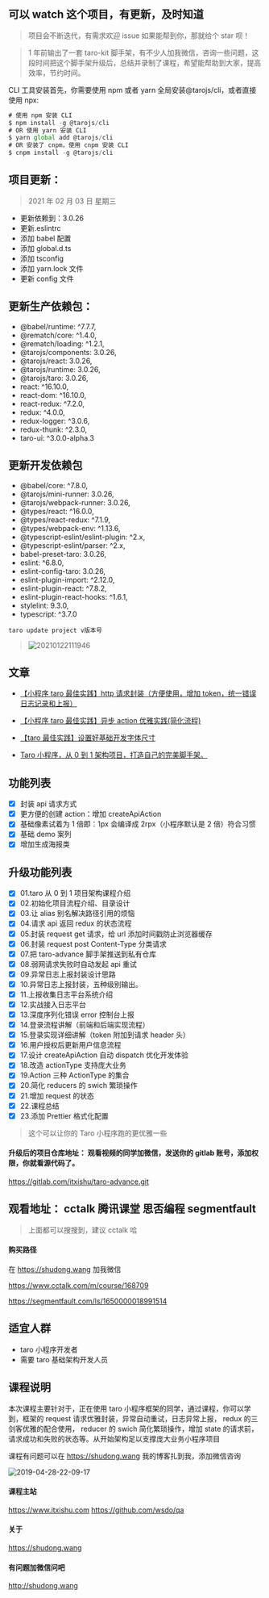 <!--
 * @Author: starkwang
 * @Contact me: https://shudong.wang/about
 * @Date: 2019-09-16 13:55:47
 * @LastEditors: starkwang
 * @LastEditTime: 2019-10-24 15:37:26
 * @Description: file content
 -->

## 可以 watch 这个项目，有更新，及时知道

> 项目会不断迭代，有需求欢迎 issue 如果能帮到你，那就给个 star 呗！

> 1 年前输出了一套 taro-kit 脚手架，有不少人加我微信，咨询一些问题，这段时间把这个脚手架升级后，总结并录制了课程，希望能帮助到大家，提高效率，节约时间。

CLI 工具安装首先，你需要使用 npm 或者 yarn 全局安装@tarojs/cli，或者直接使用 npx:

```js
# 使用 npm 安装 CLI
$ npm install -g @tarojs/cli
# OR 使用 yarn 安装 CLI
$ yarn global add @tarojs/cli
# OR 安装了 cnpm，使用 cnpm 安装 CLI
$ cnpm install -g @tarojs/cli
```

## 项目更新：

> 2021 年 02 月 03 日 星期三

- 更新依赖到：3.0.26
- 更新.eslintrc
- 添加 babel 配置
- 添加 global.d.ts
- 添加 tsconfig
- 添加 yarn.lock 文件
- 更新 config 文件

## 更新生产依赖包：

- @babel/runtime: ^7.7.7,
- @rematch/core: ^1.4.0,
- @rematch/loading: ^1.2.1,
- @tarojs/components: 3.0.26,
- @tarojs/react: 3.0.26,
- @tarojs/runtime: 3.0.26,
- @tarojs/taro: 3.0.26,
- react: ^16.10.0,
- react-dom: ^16.10.0,
- react-redux: ^7.2.0,
- redux: ^4.0.0,
- redux-logger: ^3.0.6,
- redux-thunk: ^2.3.0,
- taro-ui: ^3.0.0-alpha.3

## 更新开发依赖包

- @babel/core: ^7.8.0,
- @tarojs/mini-runner: 3.0.26,
- @tarojs/webpack-runner: 3.0.26,
- @types/react: ^16.0.0,
- @types/react-redux: ^7.1.9,
- @types/webpack-env: ^1.13.6,
- @typescript-eslint/eslint-plugin: ^2.x,
- @typescript-eslint/parser: ^2.x,
- babel-preset-taro: 3.0.26,
- eslint: ^6.8.0,
- eslint-config-taro: 3.0.26,
- eslint-plugin-import: ^2.12.0,
- eslint-plugin-react: ^7.8.2,
- eslint-plugin-react-hooks: ^1.6.1,
- stylelint: 9.3.0,
- typescript: ^3.7.0

```
taro update project v版本号
```

> ![20210122111946](http://s.shudong.wang/note/20210122111946.png)

## 文章

- [【小程序 taro 最佳实践】http 请求封装（方便使用，增加 token，统一错误日志记录和上报）](https://segmentfault.com/a/1190000016533592)
- [【小程序 taro 最佳实践】异步 action 优雅实践(简化流程)](https://segmentfault.com/a/1190000016534001)
- [【taro 最佳实践】设置好基础开发字体尺寸](https://segmentfault.com/a/1190000016514478)

- [Taro 小程序，从 0 到 1 架构项目，打造自己的完美脚手架。 ](https://segmentfault.com/a/1190000019020009)

## 功能列表

- [x] 封装 api 请求方式
- [x] 更方便的创建 action：增加 createApiAction
- [x] 基础像素试着为 1 倍即：1px 会编译成 2rpx（小程序默认是 2 倍）符合习惯
- [x] 基础 demo 案列
- [x] 增加生成海报类

## 升级功能列表

- [x] 01.taro 从 0 到 1 项目架构课程介绍
- [x] 02.初始化项目流程介绍、目录设计
- [x] 03.让 alias 别名解决路径引用的烦恼
- [x] 04.请求 api 返回 redux 的状态流程
- [x] 05.封装 request get 请求，给 url 添加时间戳防止浏览器缓存
- [x] 06.封装 request post Content-Type 分类请求
- [x] 07.把 taro-advance 脚手架推送到私有仓库
- [x] 08.弱网请求失败时自动发起 api 重试
- [x] 09.异常日志上报封装设计思路
- [x] 10.异常日志上报封装，五种级别输出。
- [x] 11.上报收集日志平台系统介绍
- [x] 12.实战接入日志平台
- [x] 13.深度序列化错误 error 控制台上报
- [x] 14.登录流程讲解（前端和后端实现流程）
- [x] 15.登录实现详细讲解（token 附加到请求 header 头）
- [x] 16.用户授权后更新用户信息流程
- [x] 17.设计 createApiAction 自动 dispatch 优化开发体验
- [x] 18.改造 actionType 支持庞大业务
- [x] 19.Action 三种 ActionType 的集合
- [x] 20.简化 reducers 的 swich 繁琐操作
- [x] 21.增加 request 的状态
- [x] 22.课程总结
- [x] 23.添加 Prettier 格式化配置

> 这个可以让你的 Taro 小程序跑的更优雅一些

#### 升级后的项目仓库地址： 观看视频的同学加微信，发送你的 gitlab 账号，添加权限，你就看源代码了。

https://gitlab.com/itxishu/taro-advance.git

## 观看地址： cctalk 腾讯课堂 思否编程 segmentfault

> 上面都可以搜搜到，建议 cctalk 哈

#### 购买路径

在 https://shudong.wang 加我微信

https://www.cctalk.com/m/course/168709

https://segmentfault.com/ls/1650000018991514

## 适宜人群

- taro 小程序开发者
- 需要 taro 基础架构开发人员

## 课程说明

本次课程主要针对于，正在使用 taro 小程序框架的同学，通过课程，你可以学到，框架的 request 请求优雅封装，异常自动重试，日志异常上报， redux 的三剑客优雅的配合使用， reducer 的 swich 简化繁琐操作，增加 state 的请求前，请求成功和失败的状态等。从开始架构足以支撑庞大业务小程序项目

课程有问题可以在 https://shudong.wang 我的博客扎到我，添加微信咨询

![2019-04-28-22-09-17](http://s.shudong.wang/2019-04-28-22-09-17.png)

#### 课程主站

https://www.itxishu.com https://github.com/wsdo/qa

#### 关于

https://shudong.wang

#### 有问题加微信问吧

http://shudong.wang

